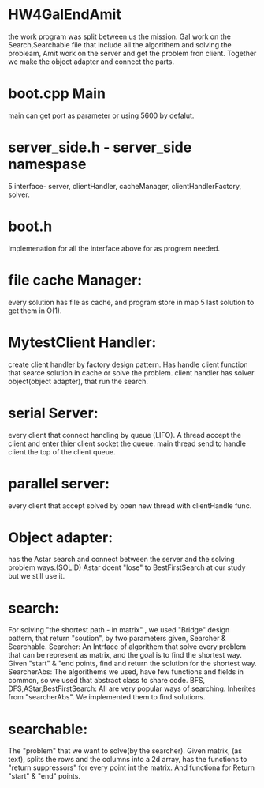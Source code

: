 # HW4GalEndAmit

the work program was split between us the mission.
Gal work on the Search,Searchable file that include all the algorithem and solving the probleam, 
Amit work on the server and get the problem fron client. Together we make the object adapter and connect the parts.

# boot.cpp Main
main can get port as parameter or using 5600 by defalut.

# server_side.h - server_side namespase
5 interface- server, clientHandler, cacheManager, clientHandlerFactory, solver.

# boot.h
Implemenation for all the interface above for as progrem needed.

# file cache Manager:
every solution has file as cache, and program store in map 5 last solution to get them in O(1).

# MytestClient Handler:
create client handler by factory design pattern. Has handle client function that searce solution in cache or solve the problem.
client handler has solver object(object adapter), that run the search.

# serial Server:
every client that connect handling by queue (LIFO). A thread accept the client and enter thier
client socket the queue. main thread send to handle client the top of the client queue.

# parallel server:
every client that accept solved by open new thread with clientHandle func.

# Object adapter:
has the Astar search and connect between the server and the solving problem ways.(SOLID)
Astar doent "lose" to BestFirstSearch at our study but we still use it.

# search:
For solving "the shortest path - in matrix" , we used "Bridge" design pattern, that return "soution", by two parameters given, Searcher & Searchable.
Searcher:
An Intrface of algorithem that solve every problem that  can be represent as matrix, and the goal is to find the shortest way. Given "start" & "end points, find and return the solution for the shortest way.
SearcherAbs:
The algorithems we used, have few functions and fields in common, so we used that abstract class to share code.
BFS, DFS,AStar,BestFirstSearch:
All are very popular ways of searching. Inherites from "searcherAbs". We implemented them to find solutions.

# searchable: 
The "problem" that we want to solve(by the searcher).
Given matrix, (as text), splits the rows and the columns into a 2d array, has the functions to "return suppressors" for every point int the matrix.
And functiona for Return "start" & "end" points.



